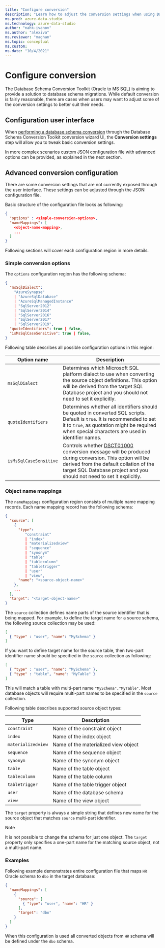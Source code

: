 ```yaml
---
title: "Configure conversion"
description: "Learn how to adjust the conversion settings when using Database Schema Conversion Toolkit (Oracle to MS SQL)."
ms.prod: azure-data-studio
ms.technology: azure-data-studio
author: "nahk-ivanov"
ms.author: "alexiva"
ms.reviewer: "maghan"
ms.topic: conceptual
ms.custom:
ms.date: "10/4/2021"
---
```


# Configure conversion

The Database Schema Conversion Toolkit (Oracle to MS SQL) is aiming to provide a solution to database schema migrations. While default conversion is fairly reasonable, there are cases when users may want to adjust some of the conversion settings to better suit their needs.

## Configuration user interface

When [performing a database schema conversion](./convert-oracle-database-objects-to-mssql.md) through the Database Schema Conversion Toolkit conversion wizard UI, the **Conversion settings** step will allow you to tweak basic conversion settings.

In more complex scenarios custom JSON configuration file with advanced options can be provided, as explained in the next section.

## Advanced conversion configuration

There are some conversion settings that are not currently exposed through the user interface. These settings can be adjusted through the JSON configuration file.

Basic structure of the configuration file looks as following:

```json
{
  "options" : <simple-conversion-options>,
  "nameMappings": [
    <object-name-mapping>,
    ...
  ]
}
```

Following sections will cover each configuration region in more details.

### Simple conversion options

The `options` configuration region has the following schema:

```json
{
  "msSqlDialect":
    "AzureSynapse"
    | "AzureSqlDatabase"
    | "AzureSqlManagedInstance"
    | "SqlServer2012"
    | "SqlServer2014"
    | "SqlServer2016"
    | "SqlServer2017"
    | "SqlServer2019",
  "quoteIdentifiers": true | false,
  "isMsSqlCaseSensitive": true | false,
}
```

Following table describes all possible configuration options in this region:

| Option name | Description |
| ----------- | ----------- |
| `msSqlDialect` | Determines which Microsoft SQL platform dialect to use when converting the source object definitions. This option will be derived from the target SQL Database project and you should not need to set it explicitly. |
| `quoteIdentifiers` | Determines whether all identifiers should be quoted in converted SQL scripts. Default is `true`. It is recommended to set it to `true`, as quotation might be required when special characters are used in identifier names. |
| `isMsSqlCaseSensitive` | Controls whether [DSCT01000](../conversion-messages/dsct01000.md) conversion message will be produced during conversion. This option will be derived from the default collation of the target SQL Database project and you should not need to set it explicitly. |

### Object name mappings

The `nameMappings` configuration region consists of multiple name mapping records. Each name mapping record has the following schema:

```json
{
  "source": [
    {
      "type":
         "constraint"
         | "index"
         | "materializedview"
         | "sequence"
         | "synonym"
         | "table"
         | "tablecolumn"
         | "tabletrigger"
         | "user"
         | "view",
      "name": "<source-object-name>"
    },
    ...
  ],
  "target": "<target-object-name>"
}
```

The `source` collection defines name parts of the source identifier that is being mapped. For example, to define the target name for a source schema, the following source collection may be used:

```json
[
  { "type" : "user", "name": "MySchema" }
]
```

If you want to define target name for the source table, then two-part identifier name should be specified in the `source` collection as following:

```json
[
  { "type" : "user", "name": "MySchema" },
  { "type" : "table", "name": "MyTable" }
]
```

This will match a table with multi-part name `"MySchema"."MyTable"`. Most database objects will require multi-part names to be specified in the `source` collection.

Following table describes supported source object types:

| Type | Description |
| ----------- | ----------- |
| `constraint` | Name of the constraint object |
| `index` | Name of the index object |
| `materializedview` | Name of the materialized view object |
| `sequence` | Name of the sequence object |
| `synonym` | Name of the synonym object |
| `table` | Name of the table object |
| `tablecolumn` | Name of the table column |
| `tabletrigger` | Name of the table trigger object |
| `user` | Name of the database schema |
| `view` | Name of the view object |

The `target` property is always a simple string that defines new name for the source object that matches `source` multi-part identifier.

> [!NOTE]
> It is not possible to change the schema for just one object. The `target` property only specifies a one-part name for the matching source object, not a multi-part name.

### Examples

Following example demonstrates entire configuration file that maps `HR` Oracle schema to `dbo` in the target database:

```json
{
  "nameMappings": [
    {
      "source": [
        { "type": "user", "name": "HR" }
      ],
      "target": "dbo"
    }
  ]
}
```

When this configuration is used all converted objects from `HR` schema will be defined under the `dbo` schema.
